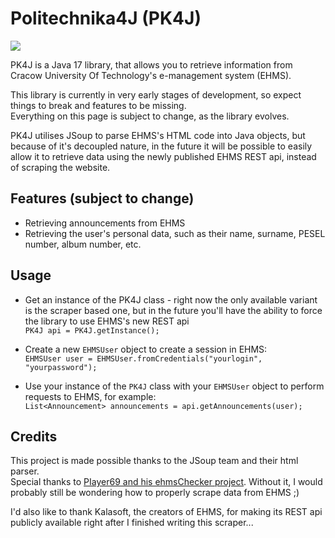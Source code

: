 # Politechnika4J (PK4J)

[![](https://jitpack.io/v/Eukon05/Politechnika4J.svg)](https://jitpack.io/#Eukon05/Politechnika4J)

PK4J is a Java 17 library, that allows you to retrieve information from Cracow University Of Technology's e-management
system (EHMS).

This library is currently in very early stages of development, so expect things to break and features to be missing.  
Everything on this page is subject to change, as the library evolves.

PK4J utilises JSoup to parse EHMS's HTML code into Java objects, but because of it's decoupled nature, in the future it
will be possible to easily allow it to retrieve data using the newly published EHMS REST api, instead of scraping the
website.

## Features (subject to change)

- Retrieving announcements from EHMS
- Retrieving the user's personal data, such as their name, surname, PESEL number, album number, etc.

## Usage

- Get an instance of the PK4J class - right now the only available variant is the scraper based one, but in the future
  you'll have the ability to force the library to use EHMS's new REST api  
  `PK4J api = PK4J.getInstance();`

- Create a new `EHMSUser` object to create a session in EHMS:  
  `EHMSUser user = EHMSUser.fromCredentials("yourlogin", "yourpassword");`

- Use your instance of the `PK4J` class with your `EHMSUser` object to perform requests to EHMS, for example:  
  `List<Announcement> announcements = api.getAnnouncements(user);`

## Credits

This project is made possible thanks to the JSoup team and their html parser.  
Special thanks to [PIayer69 and his ehmsChecker project](https://github.com/PIayer69/ehmsChecker). Without it, I would
probably still be wondering how to properly scrape data from EHMS ;)

I'd also like to thank Kalasoft, the creators of EHMS, for making its REST api publicly available right after I finished
writing this scraper...